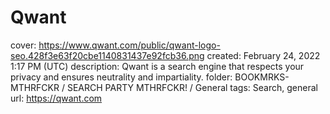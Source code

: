 # Qwant

cover: https://www.qwant.com/public/qwant-logo-seo.428f3e63f20cbe1140831437e92fcb36.png
created: February 24, 2022 1:17 PM (UTC)
description: Qwant is a search engine that respects your privacy and ensures neutrality and impartiality.
folder: BOOKMRKS-MTHRFCKR / SEARCH PARTY MTHRFCKR! / General
tags: Search, general
url: https://qwant.com